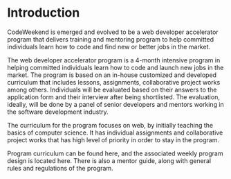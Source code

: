 # Introduction
CodeWeekend is emerged and evolved to be a web developer accelerator program that delivers training and mentoring program to help committed individuals learn how to code and find new or better jobs in the market.

The web developer accelerator program is a 4-month intensive program in helping committed individuals learn how to code and launch new jobs in the market. The program is based on an in-house customized and developed curriculum that includes lessons, assignments, collaborative project works among others.
Individuals will be evaluated based on their answers to the application form and their interview after being shortlisted. The evaluation, ideally, will be done by a panel of senior developers and mentors working in the software development industry.

The curriculum for the program focuses on web, by initially teaching the basics of computer science. It has individual assignments and collaborative project works that has high level of priority in order to stay in the program.

Program curriculum can be found here, and the associated weekly program design is located here. There is also a mentor guide, along with general rules and regulations of the program.
